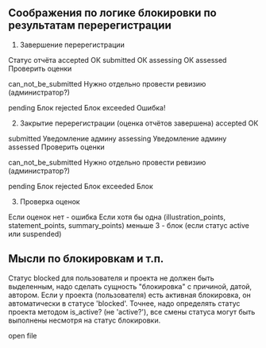 Соображения по логике блокировки по результатам перерегистрации
-------------------

1. Завершение перерегистрации

Статус отчёта
  accepted                ОК
  submitted               ОК
  assessing               ОК
  assessed                Проверить оценки

  can_not_be_submitted    Нужно отдельно провести ревизию (администратор?)

  pending                 Блок
  rejected                Блок
  exceeded                Ошибка!

2. Закрытие перерегистрации (оценка отчётов завершена)
  accepted                ОК

  submitted               Уведомление админу
  assessing               Уведомление админу
  assessed                Проверить оценки

  can_not_be_submitted    Нужно отдельно провести ревизию (администратор?)

  pending                 Блок
  rejected                Блок
  exceeded                Блок

3. Проверка оценок

Если оценок нет - ошибка
Если хотя бы одна (illustration_points, statement_points, summary_points) меньше 3 - блок (если статус active или suspended)

Мысли по блокировкам и т.п.
---------------------------

Статус blocked для пользователя и проекта не должен быть выделенным,
надо сделать сущность "блокировка" с причиной, датой, автором.
Если у проекта (пользователя) есть активная блокировка, он автоматически в статусе 'blocked'. Точнее, надо определять статус проекта методом is_active? (не 'active?'), все смены статуса могут быть выполнены несмотря на статус блокировки.


open file
